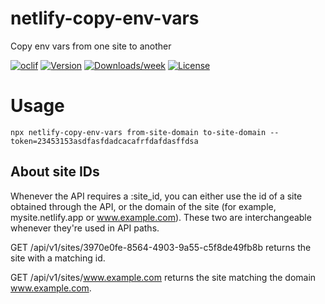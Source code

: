 netlify-copy-env-vars
=====================

Copy env vars from one site to another

[![oclif](https://img.shields.io/badge/cli-oclif-brightgreen.svg)](https://oclif.io)
[![Version](https://img.shields.io/npm/v/netlify-copy-env-vars.svg)](https://npmjs.org/package/netlify-copy-env-vars)
[![Downloads/week](https://img.shields.io/npm/dw/netlify-copy-env-vars.svg)](https://npmjs.org/package/netlify-copy-env-vars)
[![License](https://img.shields.io/npm/l/netlify-copy-env-vars.svg)](https://github.com/morrislaptop/netlify-copy-env-vars/blob/master/package.json)

# Usage

    npx netlify-copy-env-vars from-site-domain to-site-domain --token=23453153asdfasfdadcacafrfdafdasffdsa

## About site IDs

Whenever the API requires a :site_id, you can either use the id of a site obtained through the API, or the domain of the site (for example, mysite.netlify.app or www.example.com). These two are interchangeable whenever they're used in API paths.

GET /api/v1/sites/3970e0fe-8564-4903-9a55-c5f8de49fb8b returns the site with a matching id.

GET /api/v1/sites/www.example.com returns the site matching the domain www.example.com.
